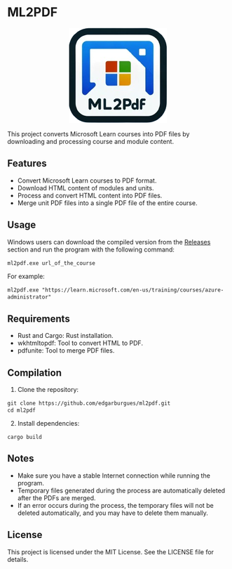 ML2PDF
======
<p align="center">
  <img src="assets/ml2pdf-logo.png" alt="ML2PDF Logo">
</p>

This project converts Microsoft Learn courses into PDF files by downloading and processing course and module content.


Features
--------

* Convert Microsoft Learn courses to PDF format.
* Download HTML content of modules and units.
* Process and convert HTML content into PDF files.
* Merge unit PDF files into a single PDF file of the entire course.

Usage
-----

Windows users can download the compiled version from the [Releases](https://github.com/edgarburgues/ml2pdf/releases) section and run the program with the following command:

```sh
ml2pdf.exe url_of_the_course
```

For example:
```
ml2pdf.exe "https://learn.microsoft.com/en-us/training/courses/azure-administrator"
```

Requirements
-----
* Rust and Cargo: Rust installation.
* wkhtmltopdf: Tool to convert HTML to PDF.
* pdfunite: Tool to merge PDF files.

Compilation
-----
1. Clone the repository:
```
git clone https://github.com/edgarburgues/ml2pdf.git
cd ml2pdf
```
2. Install dependencies:
```
cargo build
```

Notes
-----
* Make sure you have a stable Internet connection while running the program.
* Temporary files generated during the process are automatically deleted after the PDFs are merged.
* If an error occurs during the process, the temporary files will not be deleted automatically, and you may have to delete them manually.

License
-----
This project is licensed under the MIT License. See the LICENSE file for details.